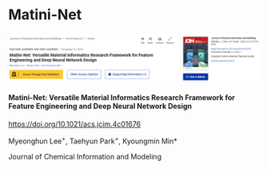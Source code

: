 # Matini-Net

<img src="https://github.com/mhlee216/Matini-Net/blob/main/main.png">

#### Matini-Net: Versatile Material Informatics Research Framework for Feature Engineering and Deep Neural Network Design

<a href="https://doi.org/10.1021/acs.jcim.4c01676">https://doi.org/10.1021/acs.jcim.4c01676</a>

Myeonghun Lee<sup>+</sup>, Taehyun Park<sup>+</sup>, Kyoungmin Min\*

Journal of Chemical Information and Modeling

